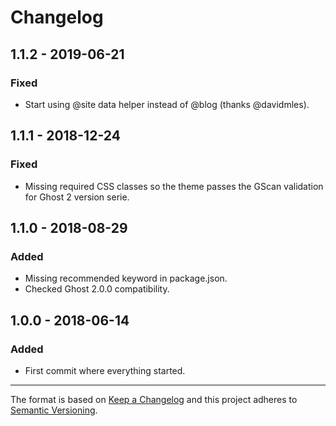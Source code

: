# Changelog

## 1.1.2 - 2019-06-21
### Fixed
- Start using @site data helper instead of @blog (thanks @davidmles).

## 1.1.1 - 2018-12-24
### Fixed
- Missing required CSS classes so the theme passes the GScan validation for Ghost 2 version serie.

## 1.1.0 - 2018-08-29
### Added
- Missing recommended keyword in package.json.
- Checked Ghost 2.0.0 compatibility.

## 1.0.0 - 2018-06-14
### Added
- First commit where everything started.

---

The format is based on [Keep a Changelog](http://keepachangelog.com/en/1.0.0/)
and this project adheres to [Semantic Versioning](http://semver.org/spec/v2.0.0.html).